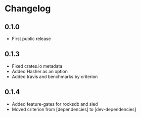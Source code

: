 # Changelog

## 0.1.0
* First public release

## 0.1.3
* Fixed crates.io metadata
* Added Hasher as an option
* Added travis and benchmarks by criterion

## 0.1.4
* Added feature-gates for rocksdb and sled
* Moved criterion from [dependencies] to [dev-dependencies]
